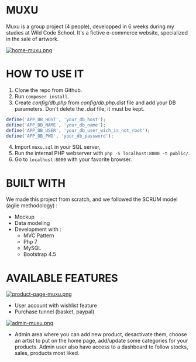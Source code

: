 # MUXU 

Muxu is a group project (4 people), developped in 6 weeks during my studies at Wild Code School. 
It's a fictive e-commerce website, specialized in the sale of artwork.

[![home-muxu.png](https://i.postimg.cc/Hn9vXfpg/home-muxu.png)](https://postimg.cc/JHtQWYD6)

# HOW TO USE IT

1. Clone the repo from Github.
2. Run `composer install`.
3. Create *config/db.php* from *config/db.php.dist* file and add your DB parameters. Don't delete the *.dist* file, it must be kept.
```php
define('APP_DB_HOST', 'your_db_host');
define('APP_DB_NAME', 'your_db_name');
define('APP_DB_USER', 'your_db_user_wich_is_not_root');
define('APP_DB_PWD', 'your_db_password');
```
4. Import `muxu.sql` in your SQL server,
5. Run the internal PHP webserver with `php -S localhost:8000 -t public/`.
6. Go to `localhost:8000` with your favorite browser.

# BUILT WITH

We made this project from scratch, and we followed the SCRUM model (agile methodology) : 
* Mockup 
* Data modeling
* Development with :
    * MVC Pattern
    * Php 7
    * MySQL
    * Bootstrap 4.5

# AVAILABLE FEATURES

[![product-page-muxu.png](https://i.postimg.cc/J7TMfgNg/product-page-muxu.png)](https://postimg.cc/Hj7q56P4)

* User account with wishlist feature
* Purchase tunnel (basket, paypal)

[![admin-muxu.png](https://i.postimg.cc/dt5MkTHx/admin-muxu.png)](https://postimg.cc/LngQGhMt)

* Admin area where you can add new product, desactivate them, choose an artist to 
put on the home page, add/update some categories for your products. Admin user also have access to a dashboard to follow stocks, sales, products most liked.